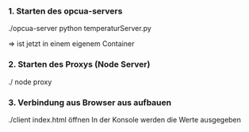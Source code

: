 ### 1. Starten des opcua-servers
./opcua-server
python temperaturServer.py

=> ist jetzt in einem eigenem Container

### 2. Starten des Proxys (Node Server)
./
node proxy

### 3. Verbindung aus Browser aus aufbauen
./client
index.html öffnen
In der Konsole werden die Werte ausgegeben